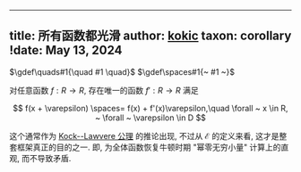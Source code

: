 
---
title: 所有函数都光滑
author: [kokic](/kokic.md)
taxon: corollary
!date: May 13, 2024
---

$\gdef\quads#1{\quad #1 \quad}$
$\gdef\spaces#1{~ #1 ~}$

对任意函数 $f:R \rightarrow R$, 存在唯一的函数 $f':R \rightarrow R$ 满足

$$
f(x + \varepsilon) \spaces= f(x) + f'(x)\varepsilon,\quad \forall ~ x \in R, ~ \forall ~ \varepsilon \in D
$$

这个通常作为 [Kock--Lawvere 公理](/data-structure/kock-lawvere) 的推论出现, 不过从 $\mathcal{E}$ 的定义来看, 这才是整套框架真正的目的之一. 即, 为全体函数恢复牛顿时期 "幂零无穷小量" 计算上的直观, 而不导致矛盾. 

[](/data-structure/kock-lawvere-0001.typ#:html)
